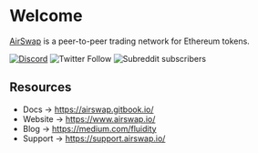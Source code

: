 # Welcome

[AirSwap](https://www.airswap.io/) is a peer-to-peer trading network for Ethereum tokens.

[![Discord](https://img.shields.io/discord/590643190281928738.svg)](https://chat.airswap.io)
![Twitter Follow](https://img.shields.io/twitter/follow/airswap?style=social)
![Subreddit subscribers](https://img.shields.io/reddit/subreddit-subscribers/AirSwap?style=social)

## Resources

- Docs → https://airswap.gitbook.io/
- Website → https://www.airswap.io/
- Blog → https://medium.com/fluidity
- Support → https://support.airswap.io/
